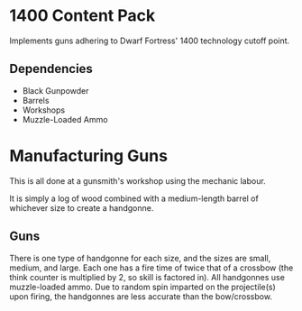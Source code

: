 # 1400 Content Pack

Implements guns adhering to Dwarf Fortress' 1400 technology cutoff point.

## Dependencies

- Black Gunpowder
- Barrels
- Workshops
- Muzzle-Loaded Ammo

# Manufacturing Guns

This is all done at a gunsmith's workshop using the mechanic labour.

It is simply a log of wood combined with a medium-length barrel of whichever size to create a handgonne.

## Guns

There is one type of handgonne for each size, and the sizes are small, medium, and large.
Each one has a fire time of twice that of a crossbow (the think counter is multiplied by 2, so skill is factored in).
All handgonnes use muzzle-loaded ammo.
Due to random spin imparted on the projectile(s) upon firing, the handgonnes are less accurate than the bow/crossbow.
